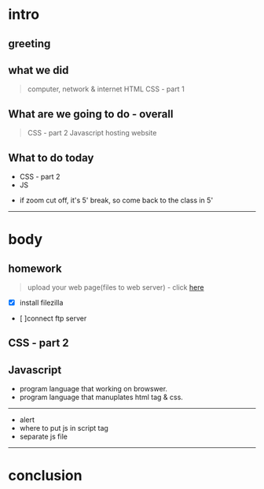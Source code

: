 # intro

## greeting

## what we did

> computer, network & internet
> HTML
> CSS - part 1

## What are we going to do - overall

> CSS - part 2
> Javascript
> hosting website

## What to do today

- CSS - part 2
- JS

* if zoom cut off, it's 5' break, so come back to the class in 5'

---

# body

## homework

> upload your web page(files to web server) - click [here](https://filezilla-project.org/)

- [x] install filezilla
- [ ]connect ftp server

## CSS - part 2

## Javascript

- program language that working on browswer.
- program language that manuplates html tag & css.

---

- alert
- where to put js in script tag
- separate js file

---

# conclusion

